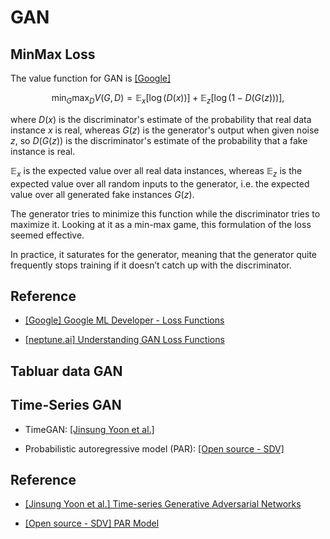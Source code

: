 # GAN

## MinMax Loss

The value function for GAN is [[Google]][Google ML Developer - Loss Functions]

$$\min_{G} \max_{D} V(G, D) = \mathbb{E}_x [ \log{\big( D(x) \big)} ] + \mathbb{E}_z[ \log{\big( 1-D(G(z)) \big)} ],$$

where $D(x)$ is the discriminator's estimate of the probability that real data instance $x$ is real, whereas $G(z)$ is the generator's output when given noise $z$, so $D(G(z))$ is the discriminator's estimate of the probability that a fake instance is real. 

$\mathbb{E}_x$ is the expected value over all real data instances, whereas $\mathbb{E}_z$ is the expected value over all random inputs to the generator, i.e. the expected value over all generated fake instances $G(z)$.

The generator tries to minimize this function while the discriminator tries to maximize it. Looking at it as a min-max game, this formulation of the loss seemed effective. 

In practice, it saturates for the generator, meaning that the generator quite frequently stops training if it doesn’t catch up with the discriminator.


## Reference

* [Google ML Developer - Loss Functions]: https://developers.google.com/machine-learning/gan/loss
[[Google] Google ML Developer - Loss Functions](https://developers.google.com/machine-learning/gan/loss)

* [Understanding GAN Loss Functions]: https://neptune.ai/blog/gan-loss-functions
[[neptune.ai] Understanding GAN Loss Functions](https://neptune.ai/blog/gan-loss-functions)





## Tabluar data GAN


## Time-Series GAN

* TimeGAN: [[Jinsung Yoon et al.]][Time-series Generative Adversarial Networks]

* Probabilistic autoregressive model (PAR): [[Open source - SDV]][PAR Model]



## Reference

* [Time-series Generative Adversarial Networks]: https://papers.nips.cc/paper_files/paper/2019/hash/c9efe5f26cd17ba6216bbe2a7d26d490-Abstract.html
[[Jinsung Yoon et al.] Time-series Generative Adversarial Networks](https://papers.nips.cc/paper_files/paper/2019/hash/c9efe5f26cd17ba6216bbe2a7d26d490-Abstract.html)

* [PAR Model]: https://sdv.dev/SDV/user_guides/timeseries/par.html
[[Open source - SDV] PAR Model](https://sdv.dev/SDV/user_guides/timeseries/par.html)


